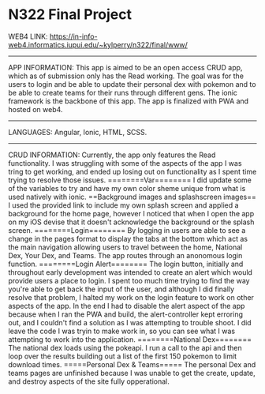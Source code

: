 # N322 Final Project

WEB4 LINK: https://in-info-web4.informatics.iupui.edu/~kylperry/n322/final/www/

---

APP INFORMATION:
This app is aimed to be an open access CRUD app, which as of submission only has the Read working. The goal was for the users to login and be able to update their personal dex with pokemon and to be able to create teams for their runs through different gens. The ionic framework is the backbone of this app. The app is finalized with PWA and hosted on web4.

---

LANGUAGES:
Angular, Ionic, HTML, SCSS.

---

CRUD INFORMATION:
Currently, the app only features the Read functionality. I was struggling with some of the aspects of the app I was tring to get working, and ended up losing out on functionality as I spent time trying to resolve those issues.
========Var========
I did update some of the variables to try and have my own color sheme unique from what is used natively with ionic.
==Background images and splashscreen images==
I used the provided link to include my own splash screen and applied a background for the home page, however I noticed that when I open the app on my iOS devise that it doesn't acknowledge the background or the splash screen.
========Login========
By logging in users are able to see a change in the pages format to display the tabs at the bottom which act as the main navigation allowing users to travel between the home, National Dex, Your Dex, and Teams. The app routes through an anonomous login function.
========Login Alert========
The login button, initially and throughout early development was intended to create an alert which would provide users a place to login. I spent too much time trying to find the way you're able to get back the input of the user, and although I did finally resolve that problem, I halted my work on the login feature to work on other aspects of the app. In the end I had to disable the alert aspect of the app because when I ran the PWA and build, the alert-controller kept erroring out, and I couldn't find a solution as I was attempting to trouble shoot. I did leave the code I was tryin to make work in, so you can see what I was attempting to work into the application.
========National Dex========
The national dex loads using the pokeapi. I run a call to the api and then loop over the results building out a list of the first 150 pokemon to limit download times.
=====Personal Dex & Teams=====
The personal Dex and teams pages are unfinished because I was unable to get the create, update, and destroy aspects of the site fully opperational.
